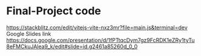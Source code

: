# Final-Project code
https://stackblitz.com/edit/vitejs-vite-nxz3mr?file=main.js&terminal=dev
Google Slides link
https://docs.google.com/presentation/d/1fPTtqcDym7gz9FcRDK1eZRy1tyTu8eFMCkuJAlea9_k/edit#slide=id.g2461a85260d_0_0
